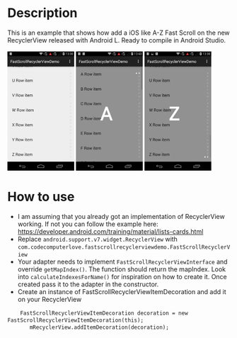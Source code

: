 # Description
This is an example that shows how add a iOS like A-Z Fast Scroll on the new RecyclerView released with Android L. Ready to compile in Android Studio. <br /> <br />
<img src="demo1.png" width="30%" />
<img src="demo2.png" width="30%"/>
<img src="demo3.png" width="30%" />
# How to use
 - I am assuming that you already got an implementation of RecyclerView working. If not you can follow the example here: https://developer.android.com/training/material/lists-cards.html
 - Replace `android.support.v7.widget.RecyclerView` with `com.codecomputerlove.fastscrollrecyclerviewdemo.FastScrollRecyclerView`
 - Your adapter needs to implement `FastScrollRecyclerViewInterface` and override `getMapIndex()`. The function should return the mapIndex. Look into `calculateIndexesForName()` for inspiration on how to create it. Once created pass it to the adapter in the constructor.
 - Create an instance of FastScrollRecyclerViewItemDecoration and add it on your RecyclerView
 ```
     FastScrollRecyclerViewItemDecoration decoration = new FastScrollRecyclerViewItemDecoration(this);
        mRecyclerView.addItemDecoration(decoration);
 ```
